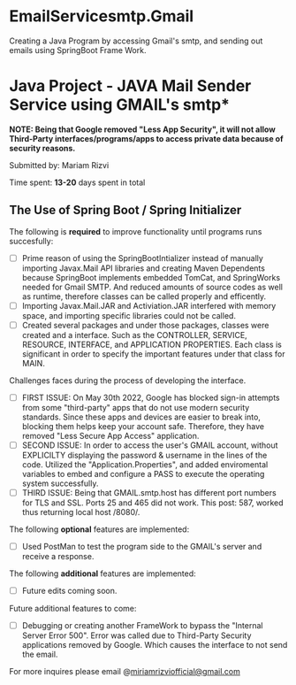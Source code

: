 # EmailServicesmtp.Gmail
Creating a Java Program by accessing Gmail's smtp, and sending out emails using SpringBoot Frame Work.

# Java Project - JAVA Mail Sender Service using GMAIL's smtp*

**NOTE: Being that Google removed "Less App Security", it will not allow Third-Party interfaces/programs/apps to access private data because of security reasons.**

Submitted by: Mariam Rizvi

Time spent: **13-20** days spent in total

## The Use of Spring Boot / Spring Initializer

The following is **required** to improve functionality until programs runs succesfully:

* [ ] Prime reason of using the SpringBootIntializer instead of manually importing Javax.Mail API libraries and creating Maven Dependents because SpringBoot implements embedded TomCat, and SpringWorks needed for Gmail SMTP. And reduced amounts of source codes as well as runtime, therefore classes can be called properly and efficently.
* [ ] Importing Javax.Mail.JAR and Activiation.JAR interfered with memory space, and importing specific libraries could not be called. 
* [ ] Created several packages and under those packages, classes were created and a interface. Such as the CONTROLLER, SERVICE, RESOURCE, INTERFACE, and APPLICATION PROPERTIES. Each class is significant in order to specify the important features under that class for MAIN.

Challenges faces during the process of developing the interface. 

* [ ] FIRST ISSUE: On May 30th 2022, Google has blocked sign-in attempts from some "third-party" apps that do not use modern security standards. Since these apps and devices are easier to break into, blocking them helps keep your account safe. Therefore, they have removed "Less Secure App Access" application.
* [ ] SECOND ISSUE: In order to access the user's GMAIL account, without EXPLICILTY displaying the password & username in the lines of the code. Utilized the "Application.Properties", and added enviromental variables to embed and configure a PASS to execute the operating system successfully.
* [ ] THIRD ISSUE: Being that GMAIL.smtp.host has different port numbers for TLS and SSL. Ports 25 and 465 did not work. This post: 587, worked thus returning local host /8080/.

The following **optional** features are implemented:

* [ ] Used PostMan to test the program side to the GMAIL's server and receive a response.

The following **additional** features are implemented:

* [ ] Future edits coming soon.

Future additional features to come:
* [ ] Debugging or creating another FrameWork to bypass the "Internal Server Error 500". Error was called due to Third-Party Security applications removed by Google. Which causes the interface to not send the email.

For more inquires please email @miriamrizviofficial@gmail.com

